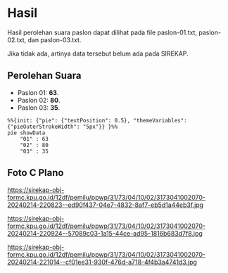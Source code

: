 # Hasil

Hasil perolehan suara paslon dapat dilihat pada file paslon-01.txt, paslon-02.txt, dan paslon-03.txt.

Jika tidak ada, artinya data tersebut belum ada pada SIREKAP.

## Perolehan Suara

 * Paslon 01: **63**.
 * Paslon 02: **80**.
 * Paslon 03: **35**.

```mermaid
%%{init: {"pie": {"textPosition": 0.5}, "themeVariables": {"pieOuterStrokeWidth": "5px"}} }%%
pie showData
    "01" : 63
    "02" : 80
    "03" : 35
```
## Foto C Plano

https://sirekap-obj-formc.kpu.go.id/12df/pemilu/ppwp/31/73/04/10/02/3173041002070-20240214-220823--ed90f437-04e7-4832-8af7-eb5d1a44eb3f.jpg

https://sirekap-obj-formc.kpu.go.id/12df/pemilu/ppwp/31/73/04/10/02/3173041002070-20240214-220924--57089c03-1a15-44ce-ad95-1816b683d7f8.jpg

https://sirekap-obj-formc.kpu.go.id/12df/pemilu/ppwp/31/73/04/10/02/3173041002070-20240214-221014--cf01ee31-930f-476d-a718-4f4b3a4741d3.jpg
